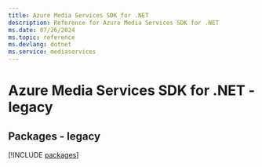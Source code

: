 ```yaml
---
title: Azure Media Services SDK for .NET
description: Reference for Azure Media Services SDK for .NET
ms.date: 07/26/2024
ms.topic: reference
ms.devlang: dotnet
ms.service: mediaservices
---
```

# Azure Media Services SDK for .NET - legacy
## Packages - legacy
[!INCLUDE [packages](media-services-index.md)]